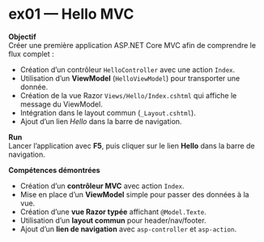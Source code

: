 # ex01 — Hello MVC

**Objectif**  
Créer une première application ASP.NET Core MVC afin de comprendre le flux complet :  
- Création d’un contrôleur `HelloController` avec une action `Index`.  
- Utilisation d’un **ViewModel** (`HelloViewModel`) pour transporter une donnée.  
- Création de la vue Razor `Views/Hello/Index.cshtml` qui affiche le message du ViewModel.  
- Intégration dans le layout commun (`_Layout.cshtml`).  
- Ajout d’un lien *Hello* dans la barre de navigation.

**Run**  
Lancer l’application avec **F5**, puis cliquer sur le lien **Hello** dans la barre de navigation.

**Compétences démontrées**  
- Création d’un **contrôleur MVC** avec action `Index`.  
- Mise en place d’un **ViewModel** simple pour passer des données à la vue.  
- Création d’une **vue Razor typée** affichant `@Model.Texte`.  
- Utilisation d’un **layout commun** pour header/nav/footer.  
- Ajout d’un **lien de navigation** avec `asp-controller` et `asp-action`.